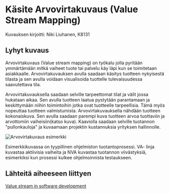 # Käsite Arvovirtakuvaus (Value Stream Mapping)

Kuvauksen kirjoitti: Niki Liuhanen, K8131

## Lyhyt kuvaus
Arvovirtakuvaus (Value stream mapping) on työkalu jolla pyritään ymmärtämään mitkä vaiheet tuote tai palvelu käy läpi kun se toimitetaan asiakkaalle. Arvovirtakuvauksen avulla saadaan käsitys tuotteen nykyisestä tilasta ja sen avulla voidaan visualisoida tuottelle tulevaisuudessa saavutettava tila. 

Arvovirtakuvauksella saadaan selville tarpeettomat tilat ja välit jossa hukataan aikaa. Sen avulla tuotteen laatua pystytään parantamaan ja keskittymään niihin toimintoihin jotka ovat tuotteelle tarpeellisia. Tämä myös nopeuttaa tuotteen valmistumista. Arvovirtakuvauksella nähdään tuotteen kokonaiskuva. Sen avulla saadaan parempi kuva tuotteen arvoa tuottaviin ja arvottomiin vaiheisiin(katso kuva). Kaaviolla saadaan selville tuotannon "pullonkauloja" ja kuvaamaan projektin kustannuksia yrityksen hallinnolle.

 


![Arvovirtakuvaus esimerkki](http://www.leanit.co.nz/wp-content/uploads/2014/10/Value_Stream_Map1.png)

Esimerkkikuvassa on tyypillinen ohjelmiston tuotantoprosessi. VA- linja kuvastaa aktiivisia vaiheita ja NVA kuvastaa tuotannon viivästyksiä, esimerkiksi kun prosessi kulkee ohjelmoinnista testaukseen. 


## Lähteitä aiheeseen liittyen

[Value stream in software development](http://www.leanit.co.nz/2014/07/05/value-streams-2/)



